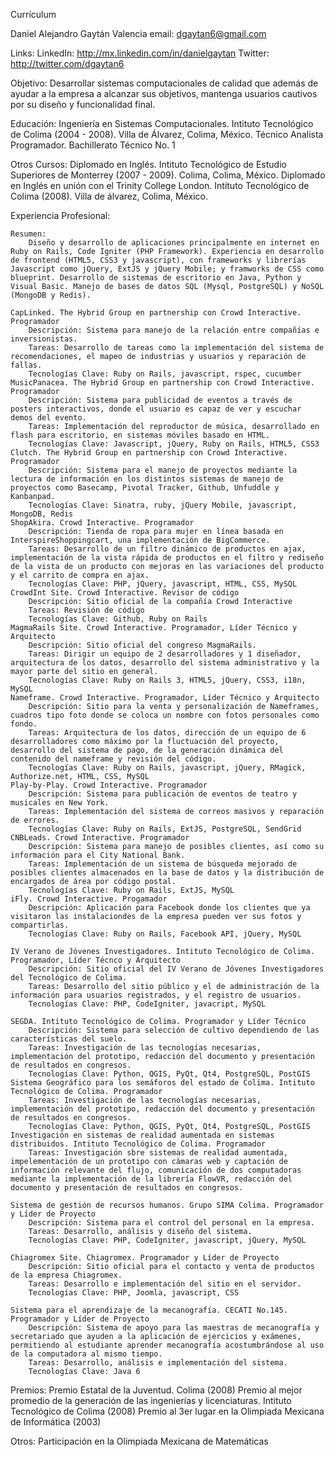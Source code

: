 Currículum

Daniel Alejandro Gaytán Valencia
email: dgaytan6@gmail.com

Links:
    LinkedIn: http://mx.linkedin.com/in/danielgaytan
    Twitter: http://twitter.com/dgaytan6


Objetivo:
    Desarrollar sistemas computacionales de calidad que además de ayudar a la empresa a alcanzar sus objetivos, mantenga usuarios cautivos por su diseño y funcionalidad final.

Educación:
    Ingeniería en Sistemas Computacionales. Intituto Tecnológico de Colima (2004 - 2008). Villa de Álvarez, Colima, México.
    Técnico Analista Programador. Bachillerato Técnico No. 1

Otros Cursos:
    Diplomado en Inglés. Intituto Tecnológico de Estudio Superiores de Monterrey (2007 - 2009). Colima, Colima, México.
    Diplomado en Inglés en unión con el Trinity College London. Intituto Tecnológico de Colima (2008). Villa de álvarez, Colima, México.

Experiencia Profesional:

    Resumen:
        Diseño y desarrollo de aplicaciones principalmente en internet en Ruby on Rails, Code Igniter (PHP Framework). Experiencia en desarrollo de frontend (HTML5, CSS3 y javascript), con frameworks y librerías Javascript como jQuery, ExtJS y jQuery Mobile; y framworks de CSS como blueprint. Desarrollo de sistemas de escritorio en Java, Python y Visual Basic. Manejo de bases de datos SQL (Mysql, PostgreSQL) y NoSQL (MongoDB y Redis).

    CapLinked. The Hybrid Group en partnership con Crowd Interactive. Programador
        Descripción: Sistema para manejo de la relación entre compañías e inversionistas.
        Tareas: Desarrollo de tareas como la implementación del sistema de recomendaciones, el mapeo de industrias y usuarios y reparación de fallas.
        Tecnologías Clave: Ruby on Rails, javascript, rspec, cucumber
    MusicPanacea. The Hybrid Group en partnership con Crowd Interactive. Programador
        Descripción: Sistema para publicidad de eventos a través de posters interactivos, donde el usuario es capaz de ver y escuchar demos del evento.
        Tareas: Implementación del reproductor de música, desarrollado en flash para escritorio, en sistemas móviles basado en HTML.
        Tecnologías Clave: Javascript, jQuery, Ruby on Rails, HTML5, CSS3
    Clutch. The Hybrid Group en partnership con Crowd Interactive. Programador
        Descripción: Sistema para el manejo de proyectos mediante la lectura de información en los distintos sistemas de manejo de proyectos como Basecamp, Pivotal Tracker, Github, Unfuddle y Kanbanpad.
        Tecnologías Clave: Sinatra, ruby, jQuery Mobile, javascript, MongoDB, Redis
    ShopAkira. Crowd Interactive. Programador
        Descripción: Tienda de ropa para mujer en línea basada en InterspireShoppingcart, una implementación de BigCommerce.
        Tareas: Desarrollo de un filtro dinámico de productos en ajax, implementación de la vista rápida de productos en el filtro y rediseño de la vista de un producto con mejoras en las variaciones del producto y el carrito de compra en ajax.
        Tecnologías Clave: PHP, jQuery, javascript, HTML, CSS, MySQL
    CrowdInt Site. Crowd Interactive. Revisor de código
        Descripción: Sitio oficial de la compañía Crowd Interactive
        Tareas: Revisión de código
        Tecnologías Clave: Github, Ruby on Rails
    MagmaRails Site. Crowd Interactive. Programador, Líder Técnico y Arquitecto
        Descripción: Sitio oficial del congreso MagmaRails.
        Tareas: Dirigir un equipo de 2 desarrolladores y 1 diseñador, arquitectura de los datos, desarrollo del sistema administrativo y la mayor parte del sitio en general.
        Tecnologías Clave: Ruby on Rails 3, HTML5, jQuery, CSS3, i18n, MySQL
    Nameframe. Crowd Interactive. Programador, Líder Técnico y Arquitecto
        Descripción: Sitio para la venta y personalización de Nameframes, cuadros tipo foto donde se coloca un nombre con fotos personales como fondo.
        Tareas: Arquitectura de los datos, dirección de un equipo de 6 desarrolladores como máximo por la fluctuación del proyecto, desarrollo del sistema de pago, de la generación dinámica del contenido del nameframe y revisión del código.
        Tecnologías Clave: Ruby on Rails, javascript, jQuery, RMagick, Authorize.net, HTML, CSS, MySQL
    Play-by-Play. Crowd Interactive. Programador
        Descripción: Sistema para publicación de eventos de teatro y musicales en New York.
        Tareas: Implementación del sistema de correos masivos y reparación de errores.
        Tecnologías Clave: Ruby on Rails, ExtJS, PostgreSQL, SendGrid
    CNBLeads. Crowd Interactive. Programador
        Descripción: Sistema para manejo de posibles clientes, así como su información para el City National Bank.
        Tareas: Implementación de un sistema de búsqueda mejorado de posibles clientes almacenados en la base de datos y la distribución de encargados de área por código postal.
        Tecnologías Clave: Ruby on Rails, ExtJS, MySQL
    iFly. Crowd Interactive. Progamador
        Descripción: Aplicación para Facebook donde los clientes que ya visitaron las instalaciondes de la empresa pueden ver sus fotos y compartirlas.
        Tecnologías Clave: Ruby on Rails, Facebook API, jQuery, MySQL

    IV Verano de Jóvenes Investigadores. Intituto Tecnológico de Colima. Programador, Líder Técnco y Arquitecto
        Descripción: Sitio oficial del IV Verano de Jóvenes Investigadores del Tecnológico de Colima.
        Tareas: Desarrollo del sitio público y el de administración de la información para usuarios registrados, y el registro de usuarios.
        Tecnologías Clave: PHP, CodeIgniter, javacript, MySQL
        
    SEGDA. Intituto Tecnológico de Colima. Programador y Líder Técnico
        Descripción: Sistema para selección de cultivo dependiendo de las características del suelo.
        Tareas: Investigación de las tecnologías necesarias, implementación del prototipo, redacción del documento y presentación de resultados en congresos.
        Tecnologías Clave: Python, QGIS, PyQt, Qt4, PostgreSQL, PostGIS
    Sistema Geográfico para los semáforos del estado de Colima. Intituto Tecnológico de Colima. Programador
        Tareas: Investigación de las tecnologías necesarias, implementación del prototipo, redacción del documento y presentación de resultados en congresos.
        Tecnologías Clave: Python, QGIS, PyQt, Qt4, PostgreSQL, PostGIS
    Investigación en sistemas de realidad aumentada en sistemas distribuidos. Intituto Tecnológico de Colima. Programador
        Tareas: Investigación sbre sistemas de realidad aumentada, impelementación de un prototipo con cámaras web y captación de información relevante del flujo, comunicación de dos computadoras mediante la implementación de la librería FlowVR, redacción del documento y presentación de resultados en congresos.

    Sistema de gestión de recursos humanos. Grupo SIMA Colima. Programador y Líder de Proyecto
        Descripción: Sistema para el control del personal en la empresa.
        Tareas: Desarrollo, análisis y diseño del sistema.
        Tecnologías Clave: PHP, CodeIgniter, javascript, jQuery, MySQL

    Chiagromex Site. Chiagromex. Programador y Líder de Proyecto
        Descripción: Sitio oficial para el contacto y venta de productos de la empresa Chiagromex.
        Tareas: Desarrollo e implementación del sitio en el servidor.
        Tecnologías Clave: PHP, Joomla, javascript, CSS

    Sistema para el aprendizaje de la mecanografía. CECATI No.145. Programador y Líder de Proyecto
        Descripción: Sistema de apoyo para las maestras de mecanografía y secretariado que ayuden a la aplicación de ejercicios y exámenes, permitiendo al estudiante aprender mecanografía acostumbrándose al uso de la computadora al mismo tiempo.
        Tareas: Desarrollo, análisis e implementación del sistema.
        Tecnologías Clave: Java 6

Premios:
    Premio Estatal de la Juventud. Colima (2008)
    Premio al mejor promedio de la generación de las ingenierías y licenciaturas. Intituto Tecnológico de Colima (2008)
    Premio al 3er lugar en la Olimpiada Mexicana de Informática (2003)

Otros:
    Participación en la Olimpiada Mexicana de Matemáticas
